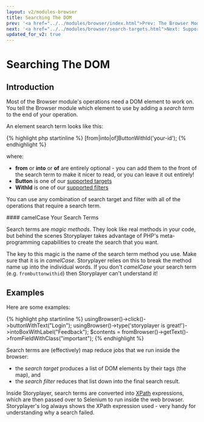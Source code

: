 ```yaml
---
layout: v2/modules-browser
title: Searching The DOM
prev: '<a href="../../modules/browser/index.html">Prev: The Browser Module</a>'
next: '<a href="../../modules/browser/search-targets.html">Next: Supported Search Targets</a>'
updated_for_v2: true
---
```


# Searching The DOM

## Introduction

Most of the Browser module's operations need a DOM element to work on.  You tell the Browser module which element to use by adding a _search term_ to the end of your operation.

An element search term looks like this:

{% highlight php startinline %}
[from|into|of]ButtonWithId('your-id');
{% endhighlight %}

where:

* __from__ or __into__ or __of__ are entirely optional - you can add them to the front of the search term to make it nicer to read, or you can leave it out entirely!
* __Button__ is one of our [supported targets](search-targets.html)
* __WithId__ is one of our [supported filters](search-filters.html)

You can use any combination of search target and filter with all of the operations that require a search term.

<div class="callout info" markdown="1">
#### camelCase Your Search Terms

Search terms are _magic methods_. They look like real methods in your code, but behind the scenes Storyplayer takes advantage of PHP's meta-programming capabilities to create the search that you want.

The key to this magic is the name of the search term method you use. Make sure that it is in _camelCase_. Storyplayer relies on this to break the method name up into the individual words. If you don't _camelCase_ your search term (e.g. `frombuttonwithid`) then Storyplayer can't understand it!
</div>

## Examples

Here are some examples:

{% highlight php startinline %}
usingBrowser()->click()->buttonWithText("Login");
usingBrowser()->type('storyplayer is great!')->intoBoxWithLabel("Feedback");
$contents = fromBrowser()->getText()->fromFieldWithClass("important");
{% endhighlight %}

Search terms are (effectively) map reduce jobs that we run inside the browser:

* the _search target_ produces a list of DOM elements by their tags (the map), and
* the _search filter_ reduces that list down into the final search result.

Inside Storyplayer, search terms are converted into [XPath](http://www.w3.org/TR/xpath/) expressions, which are then passed over to Selenium to run inside the web browser.  Storyplayer's log always shows the XPath expression used - very handy for understanding why a search failed.

